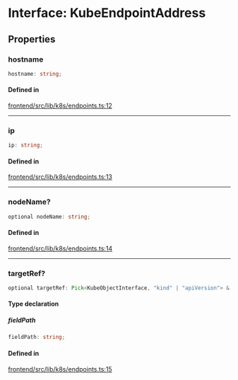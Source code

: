 # Interface: KubeEndpointAddress

## Properties

### hostname

```ts
hostname: string;
```

#### Defined in

[frontend/src/lib/k8s/endpoints.ts:12](https://github.com/headlamp-k8s/headlamp/blob/2481a1c9f2b4a69a9320466e7a455215b14b97b0/frontend/src/lib/k8s/endpoints.ts#L12)

***

### ip

```ts
ip: string;
```

#### Defined in

[frontend/src/lib/k8s/endpoints.ts:13](https://github.com/headlamp-k8s/headlamp/blob/2481a1c9f2b4a69a9320466e7a455215b14b97b0/frontend/src/lib/k8s/endpoints.ts#L13)

***

### nodeName?

```ts
optional nodeName: string;
```

#### Defined in

[frontend/src/lib/k8s/endpoints.ts:14](https://github.com/headlamp-k8s/headlamp/blob/2481a1c9f2b4a69a9320466e7a455215b14b97b0/frontend/src/lib/k8s/endpoints.ts#L14)

***

### targetRef?

```ts
optional targetRef: Pick<KubeObjectInterface, "kind" | "apiVersion"> & Pick<KubeMetadata, "name" | "resourceVersion" | "namespace" | "uid"> & object;
```

#### Type declaration

##### fieldPath

```ts
fieldPath: string;
```

#### Defined in

[frontend/src/lib/k8s/endpoints.ts:15](https://github.com/headlamp-k8s/headlamp/blob/2481a1c9f2b4a69a9320466e7a455215b14b97b0/frontend/src/lib/k8s/endpoints.ts#L15)
